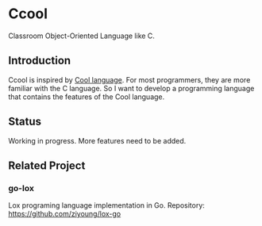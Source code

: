 # Ccool

Classroom Object-Oriented Language like C.

## Introduction

Ccool is inspired by [Cool language](https://web.stanford.edu/class/cs143/). For most programmers,
they are more familiar with the C language.
So I want to develop a programming language that contains the features of the Cool language.

## Status

Working in progress. More features need to be added.

## Related Project

### go-lox

Lox programing language implementation in Go.
Repository: https://github.com/ziyoung/lox-go
 
